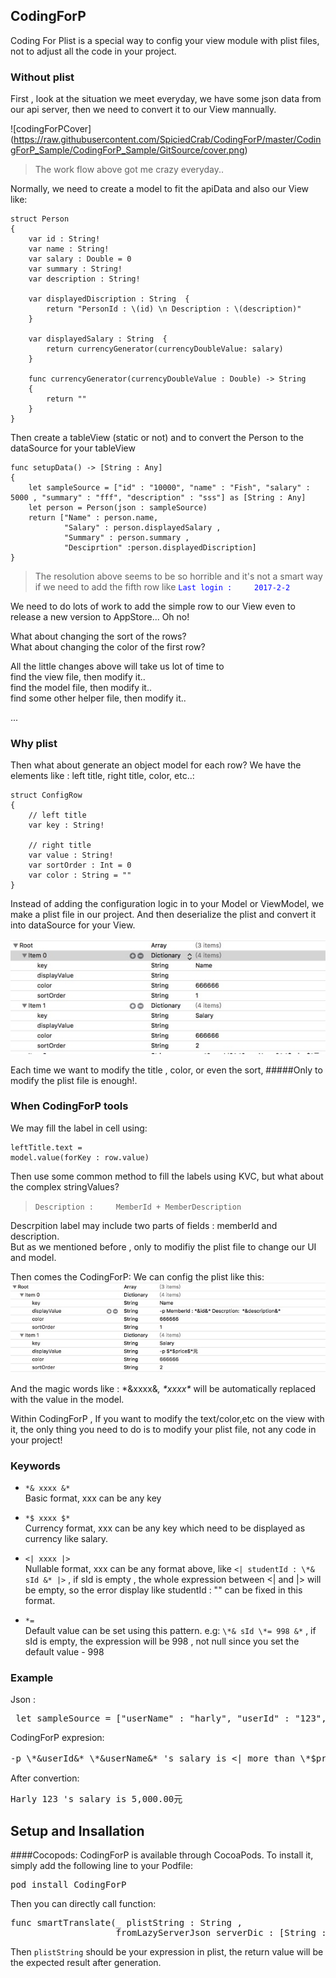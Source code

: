 ## CodingForP
Coding For Plist is a special way to config your view module with plist files, not to adjust all the code in your project.

### Without plist
First , look at the situation we meet everyday, we have some json data from our api server, then we need to convert it to our View mannually.

![codingForPCover] (https://raw.githubusercontent.com/SpiciedCrab/CodingForP/master/CodingForP_Sample/CodingForP_Sample/GitSource/cover.png)

> The work flow above got me crazy everyday.. 

Normally, we need to create a model to fit the apiData and also our View like:

<pre><code>struct Person
{
    var id : String!
    var name : String!
    var salary : Double = 0
    var summary : String!
    var description : String!
    
    var displayedDiscription : String  {
        return "PersonId : \(id) \n Description : \(description)"
    }
    
    var displayedSalary : String  {
        return currencyGenerator(currencyDoubleValue: salary)
    }
    
    func currencyGenerator(currencyDoubleValue : Double) -> String
    {
        return ""
    }
}
</code></pre>

Then create a tableView (static or not) and to convert the Person to the dataSource for your tableView

<pre><code>func setupData() -> [String : Any]
{
    let sampleSource = ["id" : "10000", "name" : "Fish", "salary" : 5000 , "summary" : "fff", "description" : "sss"] as [String : Any]
    let person = Person(json : sampleSource)
    return ["Name" : person.name,
            "Salary" : person.displayedSalary ,
            "Summary" : person.summary ,
            "Desciprtion" :person.displayedDiscription]    
}
</code></pre>

> The resolution above seems to be so horrible and it's not a smart way if we need to add the fifth row like 
> <font color=blue>`Last login :     2017-2-2`</font>

We need to do lots of work to add the simple row to our View even to release a new version to AppStore... Oh no! 

What about changing the sort of the rows?<br/>
What about changing the color of the first row?<br/>

All the little changes above will take us lot of time to <br/>
find the view file, then modify it..<br/>
find the model file, then modify it..<br/>
find some other helper file, then modify it..<br/>

...

### Why plist
Then what about generate an object model for each row?
We have the elements like : left title, right title, color, etc..:

<pre><code>struct ConfigRow
{
    // left title
    var key : String!
    
    // right title
    var value : String!
    var sortOrder : Int = 0
    var color : String = ""
}
</code></pre>

Instead of adding the configuration logic in to your Model or ViewModel, we make a plist file in our project. And then deserialize the plist and convert it into dataSource for your View. 

![plist](https://raw.githubusercontent.com/SpiciedCrab/CodingForP/master/CodingForP_Sample/CodingForP_Sample/GitSource/plistScreenshot.png)

Each time we want to modify the title , color, or even the sort,
#####Only to modify the plist file is enough!.</br>

### When CodingForP tools
We may fill the label in cell using:
<code><pre>leftTitle.text = model.value(forKey : row.value)</code></pre>
Then use some common method to fill the labels using KVC, but what about the complex stringValues?
> `Description :     MemberId + MemberDescription`

Descrpition label may include two parts of fields : memberId and description.</br>
But as we mentioned before , only to modifiy the plist file to change our UI and model.

Then comes the CodingForP:
We can config the plist like this:
![salary](https://raw.githubusercontent.com/SpiciedCrab/CodingForP/master/CodingForP_Sample/CodingForP_Sample/GitSource/salaryscreenShot.png)

And the magic words like : \*&xxxx&*, \*$xxxx*$* will be automatically replaced with the value in the model.

Within CodingForP , If you want to modify the text/color,etc on the view with it, the only thing you need to do is to modify your plist file, not any code in your project!

### Keywords
* `*& xxxx &*`  <br /> Basic format, xxx can be any key 

*  `*$ xxxx $*`   <br /> Currency format, xxx can be any key which need to be displayed as currency like salary.

*  `<| xxxx |>`   <br /> Nullable format, xxx can be any format above, like `<| studentId : \*& sId &* |>` ,  if sId is empty , the whole expression between <| and |> will be empty, so the error display like studentId : "" can be fixed in this format.

*  `*=`   <br /> Default value can be set using this pattern. e.g:  `\*& sId \*= 998 &*` , if sId is empty, the expression will be 998 , not null since you set the default value - 998

### Example
Json :
<pre> let sampleSource = ["userName" : "harly", "userId" : "123", "price" : "" , "salary" : 5000]</pre>

CodingForP expresion:
<pre>-p \*&userId&* \*&userName&* 's salary is <| more than \*$price$*元 |> \*$salary$\* </pre>

After convertion:
<pre>Harly 123 's salary is 5,000.00元</pre>



## Setup and Insallation

####Cocopods:
CodingForP is available through CocoaPods. To install it, simply add the following line to your Podfile:
<pre>pod install CodingForP</pre>

Then you can directly call function:
<pre>func smartTranslate(_ plistString : String ,
                    fromLazyServerJson serverDic : [String : AnyObject])</pre>

Then `plistString` should be your expression in plist, the return value will be the expected result after generation.
